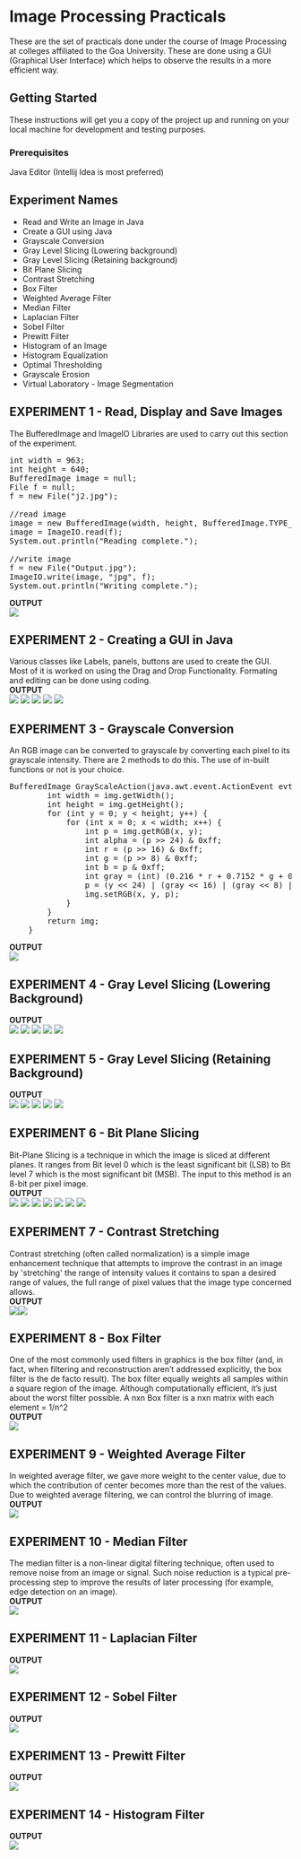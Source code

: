 # Image Processing Practicals

These are the set of practicals done under the course of Image Processing at colleges affiliated to the Goa University. These are done using a GUI (Graphical User Interface) which helps to observe the results in a more efficient way. 

## Getting Started

These instructions will get you a copy of the project up and running on your local machine for development and testing purposes.

### Prerequisites

Java Editor (Intellij Idea is most preferred)

## Experiment Names
<ul>
  <li>Read and Write an Image in Java</li>
  <li>Create a GUI using Java</li>
  <li>Grayscale Conversion</li>
  <li>Gray Level Slicing (Lowering background)</li>
  <li>Gray Level Slicing (Retaining background)</li>
  <li>Bit Plane Slicing</li>
  <li>Contrast Stretching</li>
  <li>Box Filter</li>
  <li>Weighted Average Filter</li>
  <li>Median Filter</li>
  <li>Laplacian Filter</li>
  <li>Sobel Filter</li>
  <li>Prewitt Filter</li>
  <li>Histogram of an Image</li>
  <li>Histogram Equalization</li>
  <li>Optimal Thresholding</li>
  <li>Grayscale Erosion</li>
  <li>Virtual Laboratory - Image Segmentation</li>
</ul>

## EXPERIMENT 1 - Read, Display and Save Images
The BufferedImage and ImageIO Libraries are used to carry out this section of the experiment. <br/>
<pre>int width = 963;  
int height = 640;  
BufferedImage image = null;  
File f = null; 
f = new File("j2.jpg"); 
 
//read image
image = new BufferedImage(width, height, BufferedImage.TYPE_INT_ARGB);  
image = ImageIO.read(f);  
System.out.println("Reading complete.");  

//write image  
f = new File("Output.jpg");  
ImageIO.write(image, "jpg", f); 
System.out.println("Writing complete.");  
</pre>

<b>OUTPUT</b><br/>
<img src="images/ip1.png">

## EXPERIMENT 2 - Creating a GUI in Java
Various classes like Labels, panels, buttons are used to create the GUI. Most of it is worked on using the Drag and Drop Functionality. Formating and editing can be done using coding.
<br/>
<b>OUTPUT</b><br/>
<img src="images/ip2a.png">
<img src="images/ip2b.png">
<img src="images/ip2c.png">
<img src="images/ip2d.png">
<img src="images/ip2e.png">


## EXPERIMENT 3 - Grayscale Conversion
An RGB image can be converted to grayscale by converting each pixel to its grayscale intensity. There are 2 methods to do this. The use of in-built functions or not is your choice.
<pre>
BufferedImage GrayScaleAction(java.awt.event.ActionEvent evt, File f, BufferedImage img){
        int width = img.getWidth();
        int height = img.getHeight();
        for (int y = 0; y < height; y++) {
            for (int x = 0; x < width; x++) {
                int p = img.getRGB(x, y);
                int alpha = (p >> 24) & 0xff;
                int r = (p >> 16) & 0xff;
                int g = (p >> 8) & 0xff;
                int b = p & 0xff;
                int gray = (int) (0.216 * r + 0.7152 * g + 0.0722 * b);
                p = (y << 24) | (gray << 16) | (gray << 8) | gray;
                img.setRGB(x, y, p);
            }
        }
        return img;
    }
</pre>
<b>OUTPUT</b><br/>
<img src="images/ip3.png">

## EXPERIMENT 4 - Gray Level Slicing (Lowering Background)
<b>OUTPUT</b><br/>
<img src="images/ip4a.png">
<img src="images/ip4b.png">
<img src="images/ip4c.png">
<img src="images/ip4d.png">
<img src="images/ip4e.png">

## EXPERIMENT 5 - Gray Level Slicing (Retaining Background)
<b>OUTPUT</b><br/>
<img src="images/ip5a.png">
<img src="images/ip5b.png">
<img src="images/ip5c.png">
<img src="images/ip5d.png">
<img src="images/ip5e.png">

## EXPERIMENT 6 - Bit Plane Slicing
Bit-Plane Slicing is a technique in which the image is sliced at different planes. It ranges from Bit level 0 which is the least significant bit (LSB) to Bit level 7 which is the most significant bit (MSB). The input to this method is an 8-bit per pixel image.
<br/>
<b>OUTPUT</b><br/>
<img src="images/ip6a.png">
<img src="images/ip6b.png">
<img src="images/ip6c.png">
<img src="images/ip6d.png">
<img src="images/ip6e.png">
<img src="images/ip6f.png">
<img src="images/ip6g.png">

## EXPERIMENT 7 - Contrast Stretching
Contrast stretching (often called normalization) is a simple image enhancement technique that attempts to improve the contrast in an image by 'stretching' the range of intensity values it contains to span a desired range of values, the full range of pixel values that the image type concerned allows.
<br/>
<b>OUTPUT</b><br/>
<img src="images/ip7a.png"><img src="images/ip7b.png">

## EXPERIMENT 8 - Box Filter
One of the most commonly used filters in graphics is the box filter (and, in fact, when filtering and reconstruction aren’t addressed explicitly, the box filter is the de facto result). The box filter equally weights all samples within a square region of the image. Although computationally efficient, it’s just about the worst filter possible. A nxn Box filter is a nxn matrix with each element = 1/n^2
<br/>
<b>OUTPUT</b><br/>
<img src="images/ip8.png">

## EXPERIMENT 9 - Weighted Average Filter
In weighted average filter, we gave more weight to the center value, due to which the contribution of center becomes more than the rest of the values. Due to weighted average filtering, we can control the blurring of image. 
<br/>
<b>OUTPUT</b><br/>
<img src="images/ip9.png">

## EXPERIMENT 10 - Median Filter
The median filter is a non-linear digital filtering technique, often used to remove noise from an image or signal. Such noise reduction is a typical pre-processing step to improve the results of later processing (for example, edge detection on an image).
<br/>
<b>OUTPUT</b><br/>
<img src="images/ip10.png">

## EXPERIMENT 11 - Laplacian Filter
<b>OUTPUT</b><br/>
<img src="images/ip011.png">

## EXPERIMENT 12 - Sobel Filter
<b>OUTPUT</b><br/>
<img src="images/ip012.png">

## EXPERIMENT 13 - Prewitt Filter
<b>OUTPUT</b><br/>
<img src="images/ip013.png">

## EXPERIMENT 14 - Histogram Filter
<b>OUTPUT</b><br/>
<img src="images/ip014.png">

